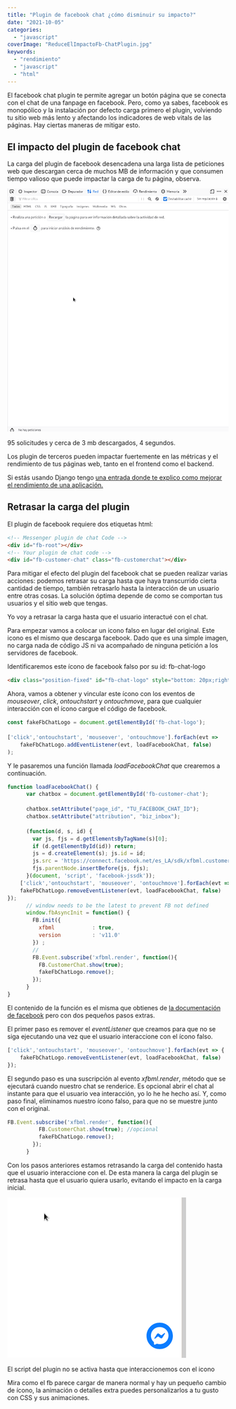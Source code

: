 ```yaml
---
title: "Plugin de facebook chat ¿cómo disminuir su impacto?"
date: "2021-10-05"
categories: 
  - "javascript"
coverImage: "ReduceElImpactoFb-ChatPlugin.jpg"
keywords:
  - "rendimiento"
  - "javascript"
  - "html"
---
```


El facebook chat plugin te permite agregar un botón página que se conecta con el chat de una fanpage en facebook. Pero, como ya sabes, facebook es monopólico y la instalación por defecto carga primero el plugin, volviendo tu sitio web más lento y afectando los indicadores de web vitals de las páginas. Hay ciertas maneras de mitigar esto.

## El impacto del plugin de facebook chat

La carga del plugin de facebook desencadena una larga lista de peticiones web que descargan cerca de muchos MB de información y que consumen tiempo valioso que puede impactar la carga de tu página, observa.

![Descargas desencadenadas por el plugin de chat de facebook.](images/CargaArchivosDelFacebookChatPlugin.gif)

95 solicitudes y cerca de 3 mb descargados, 4 segundos.

Los plugin de terceros pueden impactar fuertemente en las métricas y el rendimiento de tus páginas web, tanto en el frontend como el backend.

Si estás usando Django tengo [una entrada donde te explico como mejorar el rendimiento de una aplicación.](https://coffeebytes.dev/como-mejorar-el-rendimiento-de-una-aplicacion-hecha-en-django/)

## Retrasar la carga del plugin

El plugin de facebook requiere dos etiquetas html:

```html
<!-- Messenger plugin de chat Code -->
<div id="fb-root"></div>
<!-- Your plugin de chat code -->
<div id="fb-customer-chat" class="fb-customerchat"></div>
```

Para mitigar el efecto del plugin del facebook chat se pueden realizar varias acciones: podemos retrasar su carga hasta que haya transcurrido cierta cantidad de tiempo, también retrasarlo hasta la interacción de un usuario entre otras cosas. La solución óptima depende de como se comportan tus usuarios y el sitio web que tengas.

Yo voy a retrasar la carga hasta que el usuario interactué con el chat.

Para empezar vamos a colocar un icono falso en lugar del original. Este icono es el mismo que descarga facebook. Dado que es una simple imagen, no carga nada de código JS ni va acompañado de ninguna petición a los servidores de facebook.

Identificaremos este ícono de facebook falso por su id: fb-chat-logo

```html
<div class="position-fixed" id="fb-chat-logo" style="bottom: 20px;right:20px; z-index: 1;"><svg width="60px" height="60px" viewBox="0 0 60 60" cursor="pointer"><svg x="0" y="0" width="60px" height="60px"><g stroke="none" stroke-width="1" fill="none" fill-rule="evenodd"><g><circle fill="#0A7CFF" cx="30" cy="30" r="30"></circle><svg x="10" y="10"><g transform="translate(0.000000, -10.000000)" fill="#FFFFFF"><g id="logo" transform="translate(0.000000, 10.000000)"><path d="M20,0 C31.2666,0 40,8.2528 40,19.4 C40,30.5472 31.2666,38.8 20,38.8 C17.9763,38.8 16.0348,38.5327 14.2106,38.0311 C13.856,37.9335 13.4789,37.9612 13.1424,38.1098 L9.1727,39.8621 C8.1343,40.3205 6.9621,39.5819 6.9273,38.4474 L6.8184,34.8894 C6.805,34.4513 6.6078,34.0414 6.2811,33.7492 C2.3896,30.2691 0,25.2307 0,19.4 C0,8.2528 8.7334,0 20,0 Z M7.99009,25.07344 C7.42629,25.96794 8.52579,26.97594 9.36809,26.33674 L15.67879,21.54734 C16.10569,21.22334 16.69559,21.22164 17.12429,21.54314 L21.79709,25.04774 C23.19919,26.09944 25.20039,25.73014 26.13499,24.24744 L32.00999,14.92654 C32.57369,14.03204 31.47419,13.02404 30.63189,13.66324 L24.32119,18.45264 C23.89429,18.77664 23.30439,18.77834 22.87569,18.45674 L18.20299,14.95224 C16.80079,13.90064 14.79959,14.26984 13.86509,15.75264 L7.99009,25.07344 Z"></path></g></g></svg></g></g></svg></svg></div>
```

Ahora, vamos a obtener y vincular este ícono con los eventos de _mouseover_, _click_, _ontouchstart_ y _ontouchmove_, para que cualquier interacción con el ícono cargue el código de facebook.

```javascript
const fakeFbChatLogo = document.getElementById('fb-chat-logo');

['click','ontouchstart', 'mouseover', 'ontouchmove'].forEach(evt => 
    fakeFbChatLogo.addEventListener(evt, loadFacebookChat, false)
);
```

Y le pasaremos una función llamada _loadFacebookChat_ que crearemos a continuación.

```javascript
function loadFacebookChat() {
      var chatbox = document.getElementById('fb-customer-chat');

      chatbox.setAttribute("page_id", "TU_FACEBOOK_CHAT_ID");
      chatbox.setAttribute("attribution", "biz_inbox");

      (function(d, s, id) {
        var js, fjs = d.getElementsByTagName(s)[0];
        if (d.getElementById(id)) return;
        js = d.createElement(s); js.id = id;
        js.src = 'https://connect.facebook.net/es_LA/sdk/xfbml.customerchat.js';
        fjs.parentNode.insertBefore(js, fjs);
      }(document, 'script', 'facebook-jssdk'));
    ['click','ontouchstart', 'mouseover', 'ontouchmove'].forEach(evt => {
    fakeFbChatLogo.removeEventListener(evt, loadFacebookChat, false)
});
      // window needs to be the latest to prevent FB not defined 
      window.fbAsyncInit = function() {
        FB.init({
          xfbml            : true,
          version          : 'v11.0'
        }) ;
        // 
        FB.Event.subscribe('xfbml.render', function(){
          FB.CustomerChat.show(true);
          fakeFbChatLogo.remove();      
        });
      }
}
```

El contenido de la función es el misma que obtienes de [la documentación de facebook](https://www.facebook.com/business/help/1524587524402327) pero con dos pequeños pasos extras.

El primer paso es remover el _eventListener_ que creamos para que no se siga ejecutando una vez que el usuario interaccione con el ícono falso.

```javascript
['click','ontouchstart', 'mouseover', 'ontouchmove'].forEach(evt => {
    fakeFbChatLogo.removeEventListener(evt, loadFacebookChat, false)
});
```

El segundo paso es una suscripción al evento _xfbml.render_, método que se ejecutará cuando nuestro chat se renderice. Es opcional abrir el chat al instante para que el usuario vea interacción, yo lo he he hecho así. Y, como paso final, eliminamos nuestro ícono falso, para que no se muestre junto con el original.

```javascript
FB.Event.subscribe('xfbml.render', function(){
          FB.CustomerChat.show(true); //opcional
          fakeFbChatLogo.remove();      
        });
      }
```

Con los pasos anteriores estamos retrasando la carga del contenido hasta que el usuario interaccione con el. De esta manera la carga del plugin se retrasa hasta que el usuario quiera usarlo, evitando el impacto en la carga inicial.

![Carga retrasada del plugin de facebook](images/CargaRetardadaDelFacebookChatPlugin.gif)

El script del plugin no se activa hasta que interaccionemos con el icono

Mira como el fb parece cargar de manera normal y hay un pequeño cambio de ícono, la animación o detalles extra puedes personalizarlos a tu gusto con CSS y sus animaciones.
